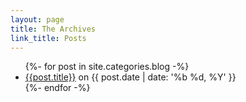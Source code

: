 ```yaml
---
layout: page
title: The Archives
link_title: Posts
---
```

<div>
  <ul id="archive" class="list-reset">
  {%- for post in site.categories.blog -%}
    <li class="my-2 text-lg"><a class="no-underline hover:underline" href="{{ post.url | prepend: site.url }}">{{post.title}}</a> <span class='text-grey text-sm'>on {{ post.date | date: '%b %d, %Y' }}</span></li>
  {%- endfor -%}
  </ul>
</div>
